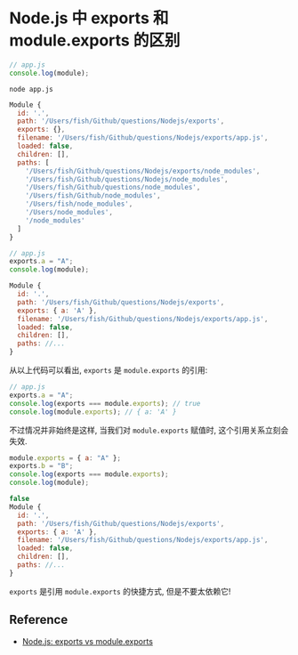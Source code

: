 # Node.js 中 exports 和 module.exports 的区别

```js
// app.js
console.log(module);
```

```shell
node app.js
```

```js
Module {
  id: '.',
  path: '/Users/fish/Github/questions/Nodejs/exports',
  exports: {},
  filename: '/Users/fish/Github/questions/Nodejs/exports/app.js',
  loaded: false,
  children: [],
  paths: [
    '/Users/fish/Github/questions/Nodejs/exports/node_modules',
    '/Users/fish/Github/questions/Nodejs/node_modules',
    '/Users/fish/Github/questions/node_modules',
    '/Users/fish/Github/node_modules',
    '/Users/fish/node_modules',
    '/Users/node_modules',
    '/node_modules'
  ]
}
```

```js
// app.js
exports.a = "A";
console.log(module);
```

```js
Module {
  id: '.',
  path: '/Users/fish/Github/questions/Nodejs/exports',
  exports: { a: 'A' },
  filename: '/Users/fish/Github/questions/Nodejs/exports/app.js',
  loaded: false,
  children: [],
  paths: //...
}
```

从以上代码可以看出, `exports` 是 `module.exports` 的引用:

```js
// app.js
exports.a = "A";
console.log(exports === module.exports); // true
console.log(module.exports); // { a: 'A' }
```

不过情况并非始终是这样, 当我们对 `module.exports` 赋值时, 这个引用关系立刻会失效.

```js
module.exports = { a: "A" };
exports.b = "B";
console.log(exports === module.exports);
console.log(module);
```

```js
false
Module {
  id: '.',
  path: '/Users/fish/Github/questions/Nodejs/exports',
  exports: { a: 'A' },
  filename: '/Users/fish/Github/questions/Nodejs/exports/app.js',
  loaded: false,
  children: [],
  paths: //...
}
```

`exports` 是引用 `module.exports` 的快捷方式, 但是不要太依赖它!


## Reference

- [Node.js: exports vs module.exports](https://www.hacksparrow.com/nodejs/exports-vs-module-exports.html)